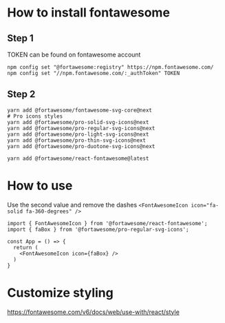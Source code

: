 # How to install fontawesome 

## Step 1
TOKEN can be found on fontawesome account
```
npm config set "@fortawesome:registry" https://npm.fontawesome.com/
npm config set "//npm.fontawesome.com/:_authToken" TOKEN
```

## Step 2
```
yarn add @fortawesome/fontawesome-svg-core@next
# Pro icons styles
yarn add @fortawesome/pro-solid-svg-icons@next
yarn add @fortawesome/pro-regular-svg-icons@next
yarn add @fortawesome/pro-light-svg-icons@next
yarn add @fortawesome/pro-thin-svg-icons@next
yarn add @fortawesome/pro-duotone-svg-icons@next

yarn add @fortawesome/react-fontawesome@latest
```

# How to use

Use the second value and remove the dashes
`<FontAwesomeIcon icon="fa-solid fa-360-degrees" />`


```
import { FontAwesomeIcon } from '@fortawesome/react-fontawesome';
import { faBox } from '@fortawesome/pro-regular-svg-icons';

const App = () => {
  return (
    <FontAwesomeIcon icon={faBox} />
  )
}

```
# Customize styling

https://fontawesome.com/v6/docs/web/use-with/react/style
